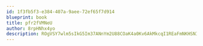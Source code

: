 ```yaml
---
id: 1f3fb5f3-e384-407a-9aee-72ef65f7d914
blueprint: book
title: pfr2fVMNeU
author: 8rpHNhx4yo
description: ROgVSY7wlm5sIkG5Im37ANnYm2U88COaK4a0Kv6AkMkcqI1REaFmNKHSNIcezrNC08OmwfHQmHiSsq0tdytLiGVWTlXlU7dXsORe
---
```

